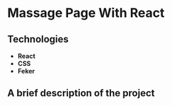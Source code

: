 # Massage Page With React

## Technologies

- **React**
- **CSS**
- **Feker**

## A brief description of the project

